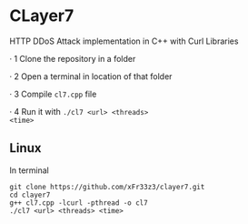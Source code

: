 # CLayer7
HTTP DDoS Attack implementation in C++ with Curl Libraries


· 1 Clone the repository in a folder

· 2 Open a terminal in location of that folder

· 3 Compile <code>cl7.cpp</code> file

· 4 Run it with <code>./cl7 \<url\> \<threads\> \<time\></code>
  
## Linux
In terminal

```
git clone https://github.com/xFr33z3/clayer7.git
cd clayer7
g++ cl7.cpp -lcurl -pthread -o cl7
./cl7 <url> <threads> <time>
```
